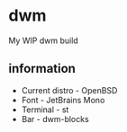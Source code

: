 # dwm
My WIP dwm build

## information
* Current distro - OpenBSD
* Font - JetBrains Mono
* Terminal - st
* Bar - dwm-blocks
